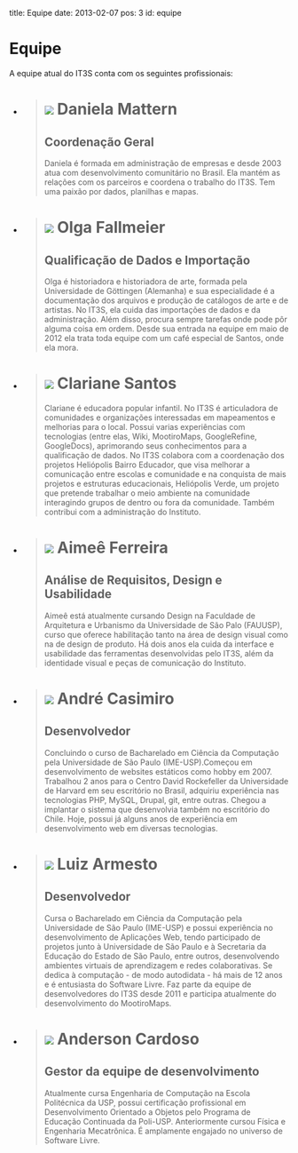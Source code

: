 title: Equipe
date: 2013-02-07
pos: 3
id: equipe

Equipe
======

A equipe atual do IT3S conta com os seguintes profissionais:

 * > ![][dani] Daniela Mattern
   > =========================
   > Coordenação Geral
   > -----------------
   > Daniela é formada em administração de empresas e desde 2003 atua com
   > desenvolvimento comunitário no Brasil. Ela mantém as relações com os
   > parceiros e coordena o trabalho do IT3S. Tem uma paixão por dados,
   > planilhas e mapas.

 * > ![][olga] Olga Fallmeier
   > ========================
   > Qualificação de Dados e Importação
   > ----------------------------------
   > Olga é historiadora e historiadora de arte, formada pela Universidade de
   > Göttingen (Alemanha) e sua especialidade é a documentação dos arquivos e
   > produção de catálogos de arte e de artistas. No IT3S, ela cuida das
   > importações de dados e da administração. Além disso, procura sempre
   > tarefas onde pode pôr alguma coisa em ordem. Desde sua entrada na equipe
   > em maio de 2012 ela trata toda equipe com um café especial de Santos,
   > onde ela mora.

 * > ![][clari] Clariane Santos
   > ==========================
   > Clariane é educadora popular infantil. No IT3S é articuladora de
   > comunidades e organizações interessadas em mapeamentos e melhorias para o
   > local. Possui varias experiências com tecnologias (entre elas, Wiki,
   > MootiroMaps, GoogleRefine, GoogleDocs), aprimorando seus conhecimentos
   > para a qualificação de dados. No IT3S colabora com a coordenação dos
   > projetos Heliópolis Bairro Educador, que visa melhorar a comunicação
   > entre escolas e comunidade e na conquista de mais projetos e estruturas
   > educacionais, Heliópolis Verde, um projeto que pretende trabalhar o meio
   > ambiente na comunidade interagindo grupos de dentro ou fora da comunidade.
   > Também contribui com a administração do Instituto.

 * > ![][aimee] Aimeê Ferreira
   > =========================
   > Análise de Requisitos, Design e Usabilidade
   > -------------------------------------------
   > Aimeê está atualmente cursando Design na Faculdade de Arquitetura e
   > Urbanismo da Universidade de São Palo (FAUUSP), curso que oferece
   > habilitação tanto na área de design visual como na de design de produto.
   > Há dois anos ela cuida da interface e usabilidade das ferramentas
   > desenvolvidas pelo IT3S, além da identidade visual e peças de comunicação
   > do Instituto.

 * > ![][andre] André Casimiro
   > =========================
   > Desenvolvedor
   > -------------
   > Concluindo o curso de Bacharelado em Ciência da Computação pela
   > Universidade de São Paulo (IME-USP).Começou em desenvolvimento de
   > websites estáticos como hobby em 2007. Trabalhou 2 anos para o Centro
   > David Rockefeller da Universidade de Harvard em seu escritório no Brasil,
   > adquiriu experiência nas tecnologias PHP, MySQL, Drupal, git, entre
   > outras. Chegou a implantar o sistema que desenvolvia também no escritório
   > do Chile. Hoje, possui já alguns anos de experiência em desenvolvimento
   > web em diversas tecnologias.

 * > ![][luiz] Luiz Armesto
   > ======================
   > Desenvolvedor
   > -------------
   > Cursa o Bacharelado em Ciência da Computação pela Universidade de São
   > Paulo (IME-USP) e possui experiência no desenvolvimento de Aplicações
   > Web, tendo participado de projetos junto à Universidade de São Paulo e à
   > Secretaria da Educação do Estado de São Paulo, entre outros, desenvolvendo
   > ambientes virtuais de aprendizagem e redes colaborativas. Se dedica à
   > computação - de modo autodidata - há mais de 12 anos e é entusiasta do
   > Software Livre. Faz parte da equipe de desenvolvedores do IT3S desde 2011
   > e participa atualmente do desenvolvimento do MootiroMaps.

 * > ![][anderson] Anderson Cardoso
   > ==============================
   > Gestor da equipe de desenvolvimento
   > -----------------------------------
   > Atualmente cursa Engenharia de Computação na Escola Politécnica da USP,
   > possui certificação profissional em Desenvolvimento Orientado a Objetos
   > pelo Programa de Educação Continuada da Poli-USP. Anteriormente cursou
   > Física e Engenharia Mecatrônica. É amplamente engajado no universo de
   > Software Livre.


[dani]:     /static/images/sobre/equipe/dani.png
[olga]:     /static/images/sobre/equipe/olga.png
[clari]:    /static/images/sobre/equipe/clari.png
[aimee]:    /static/images/sobre/equipe/aimee.png
[andre]:    /static/images/sobre/equipe/andre.png
[luiz]:     /static/images/sobre/equipe/luiz.png
[anderson]: /static/images/sobre/equipe/anderson.png
